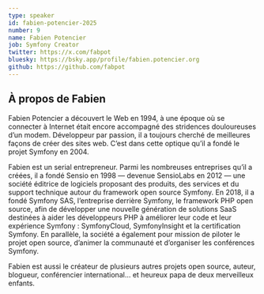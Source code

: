 ```yaml
---
type: speaker
id: fabien-potencier-2025
number: 9
name: Fabien Potencier
job: Symfony Creator
twitter: https://x.com/fabpot
bluesky: https://bsky.app/profile/fabien.potencier.org
github: https://github.com/fabpot
---
```


## À propos de Fabien

Fabien Potencier a découvert le Web en 1994, à une époque où se connecter à Internet était encore accompagné des stridences douloureuses d’un modem. Développeur par passion, il a toujours cherché de meilleures façons de créer des sites web. C’est dans cette optique qu’il a fondé le projet Symfony en 2004.

Fabien est un serial entrepreneur. Parmi les nombreuses entreprises qu’il a créées, il a fondé Sensio en 1998 — devenue SensioLabs en 2012 — une société éditrice de logiciels proposant des produits, des services et du support technique autour du framework open source Symfony. En 2018, il a fondé Symfony SAS, l’entreprise derrière Symfony, le framework PHP open source, afin de développer une nouvelle génération de solutions SaaS destinées à aider les développeurs PHP à améliorer leur code et leur expérience Symfony : SymfonyCloud, SymfonyInsight et la certification Symfony. En parallèle, la société a également pour mission de piloter le projet open source, d’animer la communauté et d’organiser les conférences Symfony.

Fabien est aussi le créateur de plusieurs autres projets open source, auteur, blogueur, conférencier international… et heureux papa de deux merveilleux enfants.
